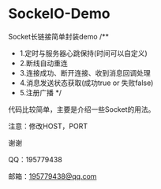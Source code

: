 # SockeIO-Demo

Socket长链接简单封装demo
/**
 * 1.定时与服务器心跳保持(时间可以自定义)
 * 2.断线自动重连
 * 3.连接成功、断开连接、收到消息回调处理
 * 4.消息发送状态获取(成功true or 失败false)
 * 5.注册广播
 */
 
 
代码比较简单，主要是介绍一些Socket的用法。

注意：修改HOST，PORT

谢谢
  
QQ：195779438
  
邮箱：195779438@qq.com
 
 
 

